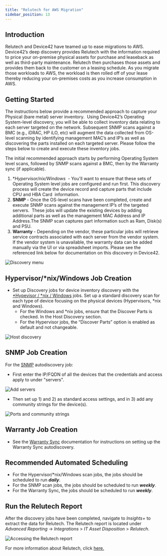 ```yaml
---
title: "Relutech for AWS Migration"
sidebar_position: 13
---
```


## Introduction

Relutech and Device42 have teamed up to ease migrations to AWS. Device42’s deep discovery provides Relutech with the information required to price your on-premise physical assets for purchase and leaseback as well as third-party maintenance. Relutech then purchases those assets and provides them back to the customer on a leasing schedule. As you migrate those workloads to AWS, the workload is then rolled off of your lease thereby reducing your on-premises costs as you increase consumption in AWS.

## Getting Started

The instructions below provide a recommended approach to capture your Physical (bare metal) server inventory.  Using Device42’s Operating System-level discovery, you will be able to collect inventory data relating to each server targeted on the network. Subsequent SNMP scans against a BMC (e.g., iDRAC, HP iLO, etc) will augment the data collected from OS-level scanning by identifying management MAC’s and IP’s as well as discovering the parts installed on each targeted server. Please follow the steps below to create and execute these inventory jobs.

The initial recommended approach starts by performing Operating System level scans, followed by SNMP scans against a BMC, then by the Warranty sync (if applicable).

1. **Hypervisor/*nix/Windows**  - You'll want to ensure that these sets of Operating System level jobs are configured and run first. This discovery process will create the device record and capture parts that include  CPU and HBA Card  information.
2. **SNMP** - Once the OS-level scans have been completed, create and execute SNMP scans against the management IP’s of the targeted servers.  These jobs will update the existing devices by adding additional parts as well as the management MAC Address and IP Address.The SNMP scan captures part information such as Ram, Disk(s) and PSU.
3. **Warranty** - Depending on the vendor, these particular jobs will retrieve service contracts associated with each server from the vendor system. If the vendor system is unavailable, the warranty data can be added manually via the UI or via spreadsheet imports. Please see the referenced link below for documentation on this discovery in Device42.

![Discovery menu](/assets/images/relu-discovery-menu.png)


## Hypervisor/*nix/Windows Job Creation

- Set up Discovery jobs for device inventory discovery with the [*Hypevisor / *nix / Windows](/auto-discovery/linux-unix-server-auto-discovery.mdx) jobs. Set up a standard discovery scan for each type of device focusing on the physical devices (Hypervisors, *nix and Windows).
    - For the Windows and *nix jobs, ensure that the Discover Parts is checked. In the Host Discovery section.
    - For the Hypervisor jobs, the “Discover Parts” option is enabled as default and not changeable.

![Host discovery](/assets/images/relu-host-discovery.png)

## SNMP Job Creation


For the [SNMP](auto-discovery/storage-arrays-autodiscovery/snmp-san-server-auto-discovery.md) autodiscovery job:

- First enter the IP/FQDN of all the devices that the credentials and access apply to under "servers".

![Add servers](/assets/images/relu-snmp-servers.png)

- Then set up 1) and 2) as standard access settings, and in 3) add any community strings for the device(s).

![Ports and community strings](/assets/images/relu-port-community-strings-light.png)

## Warranty Job Creation

- See the [Warranty Sync](auto-discovery/warranty-autodiscovery.mdx) documentation for instructions on setting up the Warranty Sync autodiscovery.

## Recommended Automated Scheduling

- For the Hypervisor/*nix/Windows scan jobs, the jobs should be scheduled to run **_daily_**.
- For the SNMP scan jobs, the jobs should be scheduled to run **_weekly_**.
- For the Warranty Sync, the jobs should be scheduled to run **_weekly_**.

## Run the Relutech Report

After the discovery jobs have been completed, navigate to _Insights+_ to extract the data for Relutech. The Relutech report is located under _Advanced Reporting_  -> _Integrations_ > _IT Asset Disposition_ > _Relutech_. 

![Accessing the Relutech report](/assets/images/relu-relutech-insights.png)

For more information about Relutech, click [here.](https://relutech.com/request-a-quote/)
